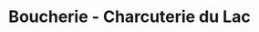 ---
title: "Boucherie - Charcuterie du Lac"
url: /pierrefonds/boucherie-charcuterie-du-lac/
shop: Metzgerei
---